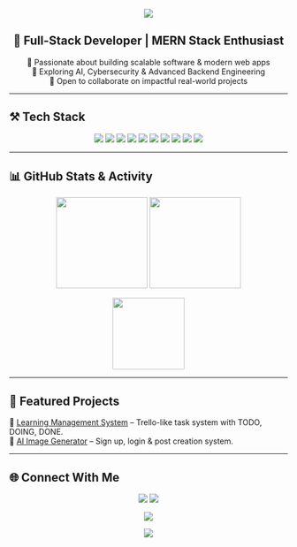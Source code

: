 <!-- Header -->
<p align="center">
  <img src="https://capsule-render.vercel.app/api?type=waving&height=300&color=gradient&text=%20Hi%20👋,%20I'm%20Rihan%20Azar%20&section=header" />
</p>

<h2 align="center">🚀 Full-Stack Developer | MERN Stack Enthusiast</h2>

<p align="center">
  🔹 Passionate about building scalable software & modern web apps <br/>
  🔹 Exploring AI, Cybersecurity & Advanced Backend Engineering <br/>
  🔹 Open to collaborate on impactful real-world projects
</p>

---

## ⚒️ Tech Stack  
<p align="center">
  <img src="https://img.shields.io/badge/HTML5-E34F26?style=for-the-badge&logo=html5&logoColor=white"/>
  <img src="https://img.shields.io/badge/CSS3-1572B6?style=for-the-badge&logo=css3&logoColor=white"/>
  <img src="https://img.shields.io/badge/JavaScript-F7DF1E?style=for-the-badge&logo=javascript&logoColor=black"/>
  <img src="https://img.shields.io/badge/React-20232A?style=for-the-badge&logo=react&logoColor=61DAFB"/>
  <img src="https://img.shields.io/badge/Node.js-43853D?style=for-the-badge&logo=node.js&logoColor=white"/>
  <img src="https://img.shields.io/badge/Express.js-404d59?style=for-the-badge&logo=express&logoColor=61DAFB"/>
  <img src="https://img.shields.io/badge/MongoDB-4EA94B?style=for-the-badge&logo=mongodb&logoColor=white"/>
  <img src="https://img.shields.io/badge/MySQL-005C84?style=for-the-badge&logo=mysql&logoColor=white"/>
  <img src="https://img.shields.io/badge/TypeScript-007ACC?style=for-the-badge&logo=typescript&logoColor=white"/>
  <img src="https://img.shields.io/badge/JWT-black?style=for-the-badge&logo=JSON%20web%20tokens"/>
</p>

---

## 📊 GitHub Stats & Activity
<p align="center">
  <img src="https://github-readme-stats.vercel.app/api?username=rihanazar1&show_icons=true&theme=radical&count_private=true" height="165"/>
  <img src="https://github-readme-streak-stats.herokuapp.com/?user=rihanazar1&theme=radical" height="165"/>
</p>
<p align="center">
  <img src="https://github-readme-stats.vercel.app/api/top-langs?username=rihanazar1&layout=compact&theme=radical" height="130"/>
</p>

---

## 🚀 Featured Projects  

🔹 [Learning Management System](https://github.com/rihanazar1/LMSWebsite) – Trello-like task system with TODO, DOING, DONE.  
🔹 [AI Image Generator](https://github.com/rihanazar1/Imagify) – Sign up, login & post creation system.  

---

## 🌐 Connect With Me  
<p align="center">
  <a href="https://www.linkedin.com/in/rihan-azar-a53bb524a/"><img src="https://img.shields.io/badge/LinkedIn-0A66C2?style=for-the-badge&logo=linkedin&logoColor=white"/></a>
  <a href="https://github.com/rihanazar1"><img src="https://img.shields.io/badge/GitHub-181717?style=for-the-badge&logo=github&logoColor=white"/></a>
</p>

<p align="center">
  <img src="https://komarev.com/ghpvc/?username=rihanazar1&color=blue&style=flat-square" />
</p>

<!-- Footer -->
<p align="center">
  <img src="https://capsule-render.vercel.app/api?type=wave&height=300&color=gradient&section=footer&text=%20Thanks%20for%20Visiting!%20&fontAlign=50&animation=fadeIn" />
</p>
